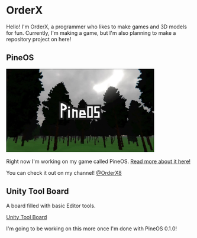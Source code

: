 # OrderX

Hello! I'm OrderX, a programmer who likes to make games and 3D models for fun. Currently, I'm making a game, but I'm also planning to make a repository project on here!

## PineOS
<img src="PineOS/Images/PineOS_Cover.jpeg" alt="Alt text" width="400"/>

Right now I'm working on my game called PineOS.
[Read more about it here!](/PineOS)

You can check it out on my channel! [@OrderX8](youtube.com/@OrderX8)

## Unity Tool Board

A board filled with basic Editor tools.

[Unity Tool Board](https://github.com/OrderX8/Unity-Tool-Board.git)

I'm going to be working on this more once I'm done with PineOS 0.1.0!
